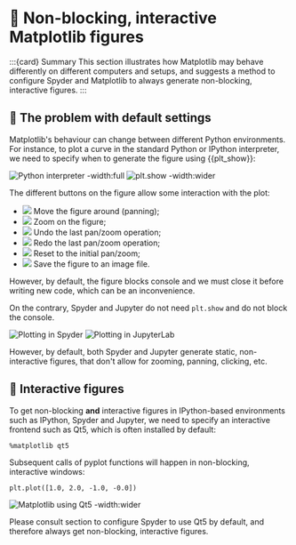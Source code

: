 # 📖 Non-blocking, interactive Matplotlib figures

:::{card} Summary
This section illustrates how Matplotlib may behave differently on different computers and setups, and suggests a method to configure Spyder and Matplotlib to always generate non-blocking, interactive figures.
:::

## 📄 The problem with default settings

Matplotlib's behaviour can change between different Python environments. For instance, to plot a curve in the standard Python or IPython interpreter, we need to specify when to generate the figure using {{plt_show}}:

![Python interpreter -width:full](_static/images/matplotlib_python1.png)
![plt.show -width:wider](_static/images/matplotlib_python2.png)

The different buttons on the figure allow some interaction with the plot:

- ![](_static/images/matplotlib_move.png) Move the figure around (panning);
- ![](_static/images/matplotlib_zoom_to_rect.png) Zoom on the figure;
- ![](_static/images/matplotlib_back.png) Undo the last pan/zoom operation;
- ![](_static/images/matplotlib_forward.png) Redo the last pan/zoom operation;
- ![](_static/images/matplotlib_home.png) Reset to the initial pan/zoom;
- ![](_static/images/matplotlib_filesave.png) Save the figure to an image file.

However, by default, the figure blocks console and we must close it before writing new code, which can be an inconvenience.

On the contrary, Spyder and Jupyter do not need `plt.show` and do not block the console.

![Plotting in Spyder](_static/images/matplotlib_spyder_default.png)
![Plotting in JupyterLab](_static/images/matplotlib_jupyter.png)

However, by default, both Spyder and Jupyter generate static, non-interactive figures, that don't allow for zooming, panning, clicking, etc.

## 📄 Interactive figures

To get non-blocking **and** interactive figures in IPython-based environments such as IPython, Spyder and Jupyter, we need to specify an interactive frontend such as Qt5, which is often installed by default:

```
%matplotlib qt5
```

Subsequent calls of pyplot functions will happen in non-blocking, interactive windows:

```
plt.plot([1.0, 2.0, -1.0, -0.0])
```

![Matplotlib using Qt5 -width:wider](_static/images/matplotlib_qt5.png)

Please consult section [](python_configuring_spyder.md) to configure Spyder to use Qt5 by default, and therefore always get non-blocking, interactive figures.
